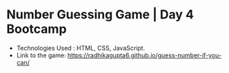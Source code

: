 # Number Guessing Game | Day 4 Bootcamp 
- Technologies Used : HTML, CSS, JavaScript. 
- Link to the game: https://radhikagupta6.github.io/guess-number-if-you-can/
